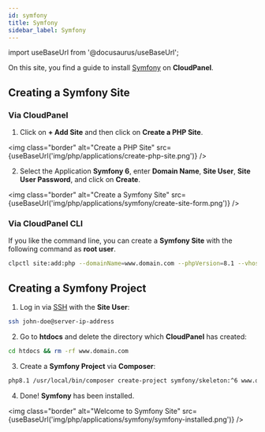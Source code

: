 ```yaml
---
id: symfony
title: Symfony
sidebar_label: Symfony
---
```


import useBaseUrl from '@docusaurus/useBaseUrl';

On this site, you find a guide to install [Symfony](https://symfony.com/) on **CloudPanel**.

## Creating a Symfony Site

### Via CloudPanel

1. Click on **+ Add Site** and then click on **Create a PHP Site**.

<img class="border" alt="Create a PHP Site" src={useBaseUrl('img/php/applications/create-php-site.png')} />

2. Select the Application **Symfony 6**, enter **Domain Name**, **Site User**, **Site User Password**, and click on **Create**.

<img class="border" alt="Create a Symfony Site" src={useBaseUrl('img/php/applications/symfony/create-site-form.png')} />

### Via CloudPanel CLI

If you like the command line, you can create a **Symfony Site** with the following command as **root user**.

```bash
clpctl site:add:php --domainName=www.domain.com --phpVersion=8.1 --vhostTemplate='Symfony 6' --siteUser='john-doe' --siteUserPassword='!secretPassword!'
```

## Creating a Symfony Project

1. Log in via [SSH](../../../frontend-area/ssh-ftp/#ssh-login) with the **Site User**:

```bash
ssh john-doe@server-ip-address
```

2. Go to **htdocs** and delete the directory which **CloudPanel** has created:

```bash
cd htdocs && rm -rf www.domain.com
```

3. Create a **Symfony Project** via **Composer**:

```bash
php8.1 /usr/local/bin/composer create-project symfony/skeleton:^6 www.domain.com
```

4. Done! **Symfony** has been installed.

<img class="border" alt="Welcome to Symfony Site" src={useBaseUrl('img/php/applications/symfony/symfony-installed.png')} />